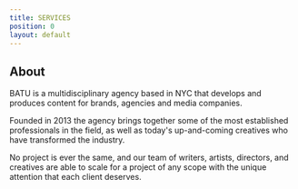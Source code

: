 ```yaml
---
title: SERVICES
position: 0
layout: default
---
```


## About

BATU is a multidisciplinary agency based in NYC that develops and produces content for brands, agencies and media companies.

Founded in 2013 the agency brings together some of the most established professionals in the field, as well as today's up-and-coming creatives who have transformed the industry.

No project is ever the same, and our team of writers, artists, directors, and creatives are able to  scale for a project of any scope with the unique attention that each client deserves.